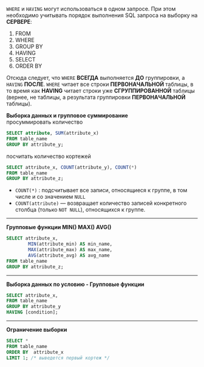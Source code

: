 `WHERE` и `HAVING` могут использоваться в одном запросе. При этом необходимо учитывать порядок выполнения  SQL запроса на выборку на **СЕРВЕРЕ**:

1. FROM
2. WHERE
3. GROUP BY
4. HAVING
5. SELECT
6. ORDER BY


Отсюда следует, что `WHERE` **ВСЕГДА** выполняется **ДО** группировки, а `HAVING` **ПОСЛЕ**.  `WHERE` читает все строки **ПЕРВОНАЧАЛЬНОЙ** таблицы, в то время как **HAVING** читает строки уже **СГРУППИРОВАННОЙ** таблицы (вернее, не таблицы, а результата группировки **ПЕРВОНАЧАЛЬНОЙ** таблицы).


**Выборка данных и групповое суммирование**  
просуммировать количество  
``` SQL
SELECT attribute, SUM(attribute_x)
FROM table_name
GROUP BY attribute_y;
```
посчитать количество кортежей
``` SQL
SELECT attribute_x, COUNT(attribute_y), COUNT(*)
FROM table_name
GROUP BY attribute_z;
```
- `COUNT(*)` : подсчитывает  все записи, относящиеся к группе, в том числе и со значением `NULL`
- `COUNT(attribute)` — возвращает количество записей конкретного столбца (только `NOT NULL`), относящихся к группе.
___
**Групповые функции MIN() MAX() AVG()**
``` SQL
SELECT attribute_x, 
        MIN(attribute_min) AS min_name,
        MAX(attribute_max) AS max_name,
        AVG(attribute_avg) AS avg_name
FROM table_name
GROUP BY attribute_z;
```
___
**Выборка данных по условию - Групповые функции**
``` SQL
SELECT attribute_x,
FROM table_name
GROUP BY attribute_y
HAVING [condition]; 
```
___
**Ограничение выборки**
``` SQL
SELECT *
FROM table_name
ORDER BY  attribute_x
LIMIT 1; /* выведется первый кортеж */
```